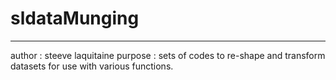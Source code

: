 # sldataMunging
----------------

author : steeve laquitaine
purpose : sets of codes to re-shape and transform datasets for use with various functions.
